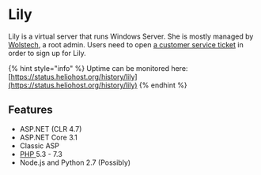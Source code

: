 # Lily

Lily is a virtual server that runs Windows Server. She is mostly managed by [Wolstech](../../misc/staff/wolstech.md), a root admin. Users need to open [a customer service ticket](https://www.helionet.org/index/forum/45-customer-service/) in order to sign up for Lily.

{% hint style="info" %}
Uptime can be monitored here: [https://status.heliohost.org/history/lily](https://status.heliohost.org/history/lily)
{% endhint %}

## Features

* ASP.NET (CLR 4.7)
* ASP.NET Core 3.1
* Classic ASP
* [PHP ](../../features/php.md)5.3 - 7.3
* Node.js and Python 2.7 (Possibly)
